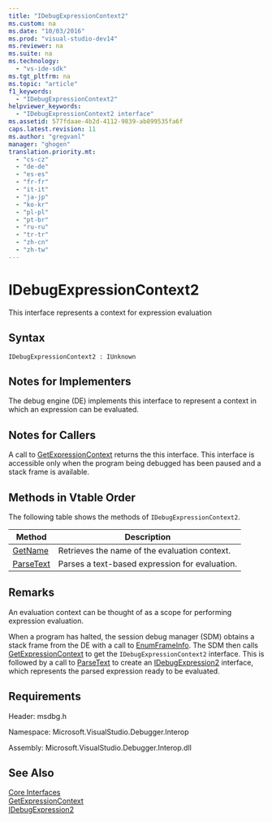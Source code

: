 ```yaml
---
title: "IDebugExpressionContext2"
ms.custom: na
ms.date: "10/03/2016"
ms.prod: "visual-studio-dev14"
ms.reviewer: na
ms.suite: na
ms.technology: 
  - "vs-ide-sdk"
ms.tgt_pltfrm: na
ms.topic: "article"
f1_keywords: 
  - "IDebugExpressionContext2"
helpviewer_keywords: 
  - "IDebugExpressionContext2 interface"
ms.assetid: 577fdaae-4b2d-4112-9839-ab899535fa6f
caps.latest.revision: 11
ms.author: "gregvanl"
manager: "ghogen"
translation.priority.mt: 
  - "cs-cz"
  - "de-de"
  - "es-es"
  - "fr-fr"
  - "it-it"
  - "ja-jp"
  - "ko-kr"
  - "pl-pl"
  - "pt-br"
  - "ru-ru"
  - "tr-tr"
  - "zh-cn"
  - "zh-tw"
---
```

# IDebugExpressionContext2
This interface represents a context for expression evaluation  
  
## Syntax  
  
```  
IDebugExpressionContext2 : IUnknown  
```  
  
## Notes for Implementers  
 The debug engine (DE) implements this interface to represent a context in which an expression can be evaluated.  
  
## Notes for Callers  
 A call to [GetExpressionContext](../extensibility/idebugstackframe2--getexpressioncontext.md) returns the this interface. This interface is accessible only when the program being debugged has been paused and a stack frame is available.  
  
## Methods in Vtable Order  
 The following table shows the methods of `IDebugExpressionContext2`.  
  
|Method|Description|  
|------------|-----------------|  
|[GetName](../extensibility/idebugexpressioncontext2--getname.md)|Retrieves the name of the evaluation context.|  
|[ParseText](../extensibility/idebugexpressioncontext2--parsetext.md)|Parses a text-based expression for evaluation.|  
  
## Remarks  
 An evaluation context can be thought of as a scope for performing expression evaluation.  
  
 When a program has halted, the session debug manager (SDM) obtains a stack frame from the DE with a call to [EnumFrameInfo](../extensibility/idebugthread2--enumframeinfo.md). The SDM then calls [GetExpressionContext](../extensibility/idebugstackframe2--getexpressioncontext.md) to get the `IDebugExpressionContext2` interface. This is followed by a call to [ParseText](../extensibility/idebugexpressioncontext2--parsetext.md) to create an [IDebugExpression2](../extensibility/idebugexpression2.md) interface, which represents the parsed expression ready to be evaluated.  
  
## Requirements  
 Header: msdbg.h  
  
 Namespace: Microsoft.VisualStudio.Debugger.Interop  
  
 Assembly: Microsoft.VisualStudio.Debugger.Interop.dll  
  
## See Also  
 [Core Interfaces](../extensibility/core-interfaces.md)   
 [GetExpressionContext](../extensibility/idebugstackframe2--getexpressioncontext.md)   
 [IDebugExpression2](../extensibility/idebugexpression2.md)